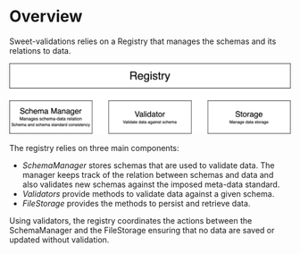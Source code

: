 # Overview

Sweet-validations relies on a Registry that manages the schemas and its relations to data.

![Registry image](sweet_registry.svg)

The registry relies on three main components:

- *SchemaManager* stores schemas that are used to validate data. The manager keeps track
of the relation between schemas and data and also validates new schemas against the imposed
meta-data standard.
- *Validators* provide methods to validate data against a given schema.
- *FileStorage* provides the methods to persist and retrieve data.

Using validators, the registry coordinates the actions between the SchemaManager and
the FileStorage ensuring that no data are saved or updated without validation.